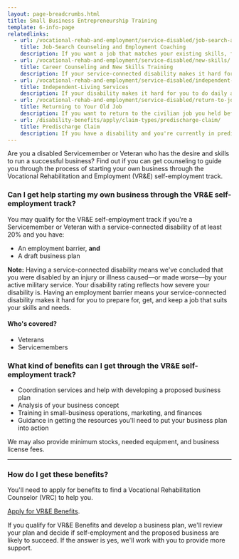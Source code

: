 ```yaml
---
layout: page-breadcrumbs.html
title: Small Business Entrepreneurship Training
template: 6-info-page
relatedlinks:
  - url: /vocational-rehab-and-employment/service-disabled/job-search-and-counseling/
    title: Job-Search Counseling and Employment Coaching
    description: If you want a job that matches your existing skills, find out if you can get help looking for a job and settling into your new workplace.
  - url: /vocational-rehab-and-employment/service-disabled/new-skills/
    title: Career Counseling and New Skills Training
    description: If your service-connected disability makes it hard for you to work in your current field, find out if you can get counseling and training to help you move into a field that better suits your abilities.
  - url: /vocational-rehab-and-employment/service-disabled/independent-living/
    title: Independent-Living Services
    description: If your disability makes it hard for you to do daily activities (like bathing, dressing, or getting around), find out if you can get help to live more independently while you look for work.
  - url: /vocational-rehab-and-employment/service-disabled/return-to-job/
    title: Returning to Your Old Job
    description: If you want to return to the civilian job you held before activating, you have the right to do so. Find out if you can get help with this process.
  - url: /disability-benefits/apply/claim-types/predischarge-claim/
    title: Predischarge Claim
    description: If you have a disability and you're currently in predischarge status, file a claim to help speed up the claim decision process.
---
```


<div class="va-introtext">

Are you a disabled Servicemember or Veteran who has the desire and skills to run a successful business? Find out if you can get counseling to guide you through the process of starting your own business through the Vocational Rehabilitation and Employment (VR&amp;E) self-employment track.

</div>

<div class="feature" markdown="1">

### Can I get help starting my own business through the VR&amp;E self-employment track?

You may qualify for the VR&amp;E self-employment track if you're a Servicemember or Veteran with a service-connected disability of at least 20% and you have:
- An employment barrier, **and**
- A draft business plan

**Note:** Having a service-connected disability means we've concluded that you were disabled by an injury or illness caused—or made worse—by your active military service. Your disability rating reflects how severe your disability is. Having an employment barrier means your service-connected disability makes it hard for you to prepare for, get, and keep a job that suits your skills and needs.

#### Who's covered?

- Veterans
- Servicemembers

</div>

### What kind of benefits can I get through the VR&amp;E self-employment track?

- Coordination services and help with developing a proposed business plan
- Analysis of your business concept
- Training in small-business operations, marketing, and finances
- Guidance in getting the resources you'll need to put your business plan into action

We may also provide minimum stocks, needed equipment, and business license fees.

<hr>

### How do I get these benefits?

You'll need to apply for benefits to find a Vocational Rehabilitation Counselor (VRC) to help you. 

[Apply for VR&amp;E Benefits](/vocational-rehab-and-employment/apply-vre/).

If you qualify for VR&amp;E Benefits and develop a business plan, we'll review your plan and decide if self-employment and the proposed business are likely to succeed. If the answer is yes, we'll work with you to provide more support.
